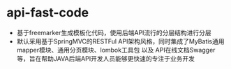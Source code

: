 # api-fast-code
- 基于freemarker生成模板化代码，使用后端API流行的分层结构进行分层
- 默认采用基于SpringMVC的RESTFul API架构风格，同时集成了MyBatis通用mapper模块、通用分页模块、lombok工具包 以及 API在线文档Swagger等，旨在帮助JAVA后端API开发人员能够更快速的专注于业务开发
